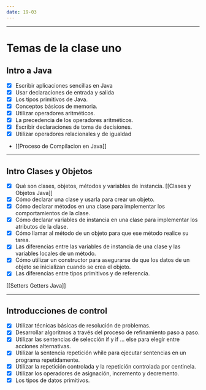 ```yaml
---
date: 19-03
---
```

---
# Temas de la clase uno
## Intro a Java
- [x] Escribir aplicaciones sencillas en Java
- [x] Usar declaraciones de entrada y salida
- [x] Los tipos primitivos de Java.
- [x] Conceptos básicos de memoria.
- [x] Utilizar operadores aritméticos.
- [x] La precedencia de los operadores aritméticos.
- [x] Escribir declaraciones de toma de decisiones. 
- [x] Utilizar operadores relacionales y de igualdad

- [[Proceso de Compilacion en Java]]

---
## Intro Clases y Objetos
 - [x] Qué son clases, objetos, métodos y variables de instancia. [[Clases y Objetos Java]]
 - [x] Cómo declarar una clase y usarla para crear un objeto.
 - [x] Cómo declarar métodos en una clase para implementar los comportamientos de la clase.
 - [x] Cómo declarar variables de instancia en una clase para implementar los atributos de la clase.
 - [x] Cómo llamar al método de un objeto para que ese método realice su tarea.
 - [x] Las diferencias entre las variables de instancia de una clase y las variables locales de un método.
 - [x] Cómo utilizar un constructor para asegurarse de que los datos de un objeto se inicializan cuando se crea el objeto.
 - [x] Las diferencias entre tipos primitivos y de referencia.

[[Setters Getters Java]]

---
## Introducciones de control
- [x] Utilizar técnicas básicas de resolución de problemas.
- [x] Desarrollar algoritmos a través del proceso de refinamiento paso a paso.
- [x] Utilizar las sentencias de selección if y if ... else para elegir entre acciones alternativas.
- [x] Utilizar la sentencia repetición while para ejecutar sentencias en un programa repetidamente.
- [x] Utilizar la repetición controlada y la repetición controlada por centinela.
- [x] Utilizar los operadores de asignación, incremento y decremento.
- [x] Los tipos de datos primitivos.